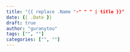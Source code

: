 ```yaml
---
title: "{{ replace .Name "-" " " | title }}"
date: {{ .Date }}
draft: true
author: "guranytou"
tags: ["", ""]
categories: ["", ""]
---
```



